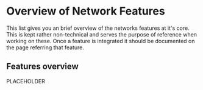 # Overview of Network Features #

This list gives you an brief overview of the networks features at it's core. This is kept rather non-technical 
and serves the purpose of reference when working on these. Once a feature is integrated it should be documented
on the page referring that feature. 

## Features overview ##

PLACEHOLDER
